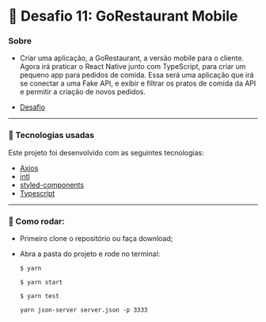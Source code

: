 # 🚀 Desafio 11: GoRestaurant Mobile

### Sobre

- Criar uma aplicação, a GoRestaurant, a versão mobile para o cliente.
Agora irá praticar o React Native junto com TypeScript, para criar um pequeno app para pedidos de comida.  Essa será uma aplicação que irá se conectar a uma Fake API, e exibir e filtrar os pratos de comida da API e permitir a criação de novos pedidos.

- [Desafio](https://github.com/Rocketseat/bootcamp-gostack-desafios/tree/master/desafio-react-native-delivery)

---

### 💪 Tecnologias usadas

Este projeto foi desenvolvido com as seguintes tecnologias:

- [Axios](https://github.com/axios/axios/)
- [intl](hhttps://www.npmjs.com/package/intl)
- [styled-components](https://styled-components.com/)
- [Typescript](https://www.typescriptlang.org/)

---

### 🥁 Como rodar:

- Primeiro clone o repositório ou faça download;
- Abra a pasta do projeto e rode no terminal:

  `$ yarn`

  `$ yarn start`

  `$ yarn test`

  `yarn json-server server.json -p 3333`
